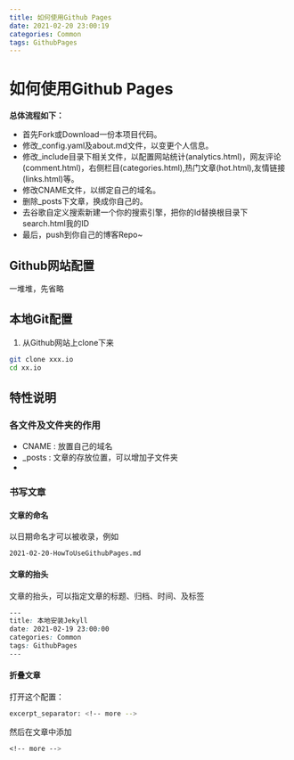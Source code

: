 ```yaml
---
title: 如何使用Github Pages
date: 2021-02-20 23:00:19
categories: Common
tags: GithubPages
---
```


# 如何使用Github Pages
**总体流程如下：**
* 首先Fork或Download一份本项目代码。
* 修改_config.yaml及about.md文件，以变更个人信息。
* 修改_include目录下相关文件，以配置网站统计(analytics.html)，网友评论(comment.html)，右侧栏目(categories.html),热门文章(hot.html),友情链接(links.html)等。
* 修改CNAME文件，以绑定自己的域名。
* 删除_posts下文章，换成你自己的。
* 去谷歌自定义搜索新建一个你的搜索引擎，把你的Id替换根目录下search.html我的ID
* 最后，push到你自己的博客Repo~

<!-- more -->

## Github网站配置
一堆堆，先省略


## 本地Git配置
1. 从Github网站上clone下来
```bash
git clone xxx.io
cd xx.io
```

## 特性说明
### 各文件及文件夹的作用
* CNAME  : 放置自己的域名
* _posts : 文章的存放位置，可以增加子文件夹
* 

### 书写文章

#### 文章的命名
以日期命名才可以被收录，例如
```
2021-02-20-HowToUseGithubPages.md
```

#### 文章的抬头
文章的抬头，可以指定文章的标题、归档、时间、及标签
```css
---
title: 本地安装Jekyll
date: 2021-02-19 23:00:00
categories: Common
tags: GithubPages
---
```

#### 折叠文章
打开这个配置：
```bash
excerpt_separator: <!-- more -->
```
然后在文章中添加
```css
<!-- more -->
```



